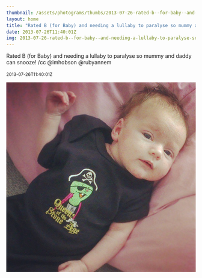 ```yaml
---
thumbnail: /assets/photograms/thumbs/2013-07-26-rated-b--for-baby--and-needing-a-lullaby-to-paralyse-so-mummy-and-daddy-can-snooze---cc--imhobson--rubyannem.jpg
layout: home
title: "Rated B (for Baby) and needing a lullaby to paralyse so mummy and daddy can snooze! /cc @imhobson @rubyannem"
date: 2013-07-26T11:40:01Z
img: 2013-07-26-rated-b--for-baby--and-needing-a-lullaby-to-paralyse-so-mummy-and-daddy-can-snooze---cc--imhobson--rubyannem.jpg
---
```


Rated B (for Baby) and needing a lullaby to paralyse so mummy and daddy can snooze! /cc @imhobson @rubyannem

<small>2013-07-26T11:40:01Z</small>

![Rated B (for Baby) and needing a lullaby to paralyse so mummy and daddy can snooze! /cc @imhobson @rubyannem](2013-07-26-rated-b--for-baby--and-needing-a-lullaby-to-paralyse-so-mummy-and-daddy-can-snooze---cc--imhobson--rubyannem.jpg)
